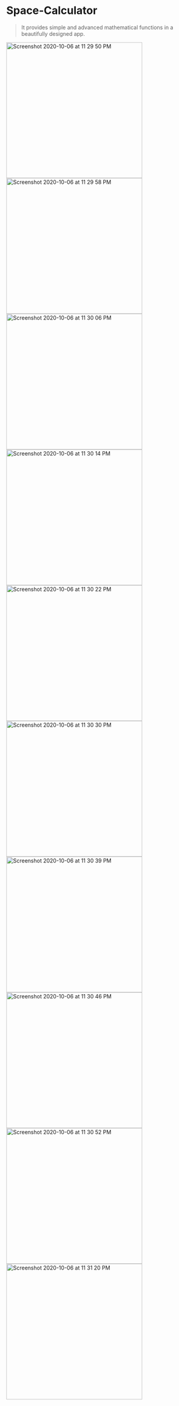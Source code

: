 # Space-Calculator
>It provides simple and advanced mathematical functions in a beautifully designed app.
<img width="358" alt="Screenshot 2020-10-06 at 11 29 50 PM" src="https://user-images.githubusercontent.com/56907051/95242817-5a82bc80-082d-11eb-84cd-56ab032e7e23.png">
<img width="358" alt="Screenshot 2020-10-06 at 11 29 58 PM" src="https://user-images.githubusercontent.com/56907051/95242826-5e164380-082d-11eb-8caa-80ca98f67833.png">
<img width="358" alt="Screenshot 2020-10-06 at 11 30 06 PM" src="https://user-images.githubusercontent.com/56907051/95242830-60789d80-082d-11eb-8b43-2696fbbab46b.png">
<img width="358" alt="Screenshot 2020-10-06 at 11 30 14 PM" src="https://user-images.githubusercontent.com/56907051/95242846-640c2480-082d-11eb-958b-e5d94092d06d.png">
<img width="358" alt="Screenshot 2020-10-06 at 11 30 22 PM" src="https://user-images.githubusercontent.com/56907051/95242854-68d0d880-082d-11eb-86b5-7f9a1b8d8ae9.png">
<img width="358" alt="Screenshot 2020-10-06 at 11 30 30 PM" src="https://user-images.githubusercontent.com/56907051/95242865-6b333280-082d-11eb-95de-6b5dfc017af6.png">
<img width="358" alt="Screenshot 2020-10-06 at 11 30 39 PM" src="https://user-images.githubusercontent.com/56907051/95242876-6e2e2300-082d-11eb-86ba-a0fabe2c6da9.png">
<img width="358" alt="Screenshot 2020-10-06 at 11 30 46 PM" src="https://user-images.githubusercontent.com/56907051/95242886-71291380-082d-11eb-9874-519bcaea6aa4.png">
<img width="358" alt="Screenshot 2020-10-06 at 11 30 52 PM" src="https://user-images.githubusercontent.com/56907051/95242897-738b6d80-082d-11eb-91ec-6b8a6a4b76b3.png">
<img width="358" alt="Screenshot 2020-10-06 at 11 31 20 PM" src="https://user-images.githubusercontent.com/56907051/95242902-76865e00-082d-11eb-9782-d9e7bc63debf.png">
